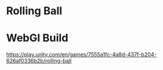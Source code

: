 # Rolling Ball

# WebGl Build
https://play.unity.com/en/games/7555a1fc-4a8d-437f-b204-626af0336b2b/rolling-ball
